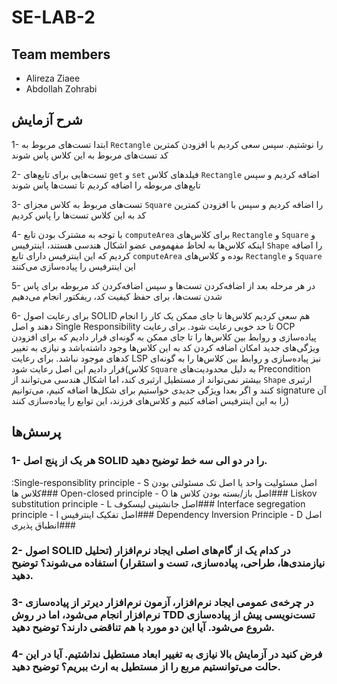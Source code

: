 # SE-LAB-2

## Team members
* Alireza Ziaee
* Abdollah Zohrabi

## شرح آزمایش

1- ابتدا تست‌های مربوط به `Rectangle` را نوشتیم. سپس سعی کردیم با افزودن کمترین کد تست‌های مربوط به این کلاس پاس شوند

2- تست‌هایی برای تابع‌های `get‍` و `set` فیلدهای کلاس `Rectangle` اضافه کردیم و سپس تابع‌های مربوطه را اضافه کردیم تا تست‌ها پاس شوند

3- تست‌های مربوط به کلاس مجزای `Square` را اضافه کردیم و سپس با افزودن کمترین کد به این کلاس تست‌ها را پاس کردیم

4- با توجه به مشترک بودن تابع `computeArea` برای کلاس‌های `Rectangle` و `Square` و اینکه کلاس‌ها به لحاظ مفهمومی عضو اشکال هندسی هستند، اینترفیس `Shape` را اضافه کردیم که این اینترفیس دارای تابع `computeArea` بوده و کلاس‌های `Rectangle` و `Square` این اینترفیس را پیاده‌سازی می‌کنند

5- در هر مرحله بعد از اضافه‌کردن تست‌ها و سپس اضافه‌کردن کد مربوطه برای پاس شدن تست‌ها، برای حفظ کیفیت کد، ریفکتور انجام می‌دهیم

6- برای رعایت اصول SOLID هم سعی کردیم کلاس‌ها تا جای ممکن یک کار را انجام دهند و اصل Single Responsibility تا حد خوبی رعایت شود. برای رعایت OCP پیاده‌سازی و روابط بین کلاس‌ها را تا جای ممکن به گونه‌ای قرار دادیم که برای افزودن ویژگی‌های جدید امکان اضافه کردن کد به این کلاس‌ها وجود داشته‌باشد و نیازی به تغییر کدهای موجود نباشد. برای رعایت LSP نیز پیاده‌سازی و روابط بین کلاس‌ها را به گونه‌ای قرار دادیم این اصل رعایت شود(کلاس `Square` به دلیل محدودیت‌های Precondition بیشتر نمی‌تواند از مستطیل ارثبری کند، اما اشکال هندسی می‌توانند از `Shape` ارثبری کنند و اگر بعدا ویژگی جدیدی خواستیم برای شکل‌ها اضافه کنیم، می‌توانیم signature آن را به این اینترفیس اضافه کنیم و کلاس‌های فرزند، این توابع را پیاده‌سازی کنند)

## پرسش‌ها

### 1- هر یک از پنج اصل SOLID را در دو الی سه خط توضیح دهید.
:Single-responsiblity principle - S اصل مسئولیت واحد یا اصل تک مسئولتی بودن کلاس ها###
Open-closed principle - O اصل باز/بسته بودن کلاس ها###
Liskov substitution principle - L اصل جانشینی لیسکوف###
Interface segregation principle - I اصل تفکیک اینترفیس###
Dependency Inversion Principle - D اصل انطباق پذیری###
 

### 2- اصول SOLID در کدام یک از گام‌های اصلی ایجاد نرم‌افزار (تحلیل نیازمندی‌ها، طراحی، پیاده‌سازی، تست و استقرار) استفاده می‌شوند؟ توضیح دهید.


### 3- در چرخه‌ی عمومی ایجاد نرم‌افزار، آزمون نرم‌افزار دیرتر از پیاده‌سازی نرم‌افزار انجام می‌شود، اما در روش TDD تست‌نویسی پیش از پیاده‌سازی شروع می‌شود. آیا این دو مورد با هم تناقضی دارند؟ توضیح دهید.


### 4- فرض کنید در آزمایش بالا نیازی به تغییر ابعاد مستطیل نداشتیم. آیا در این حالت می‌توانستیم مربع را از مستطیل به ارث ببریم؟ توضیح دهید.
